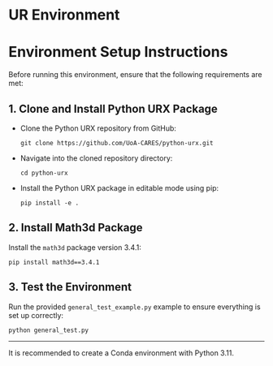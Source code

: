# UR Environment



# Environment Setup Instructions

Before running this environment, ensure that the following requirements are met:


## 1. Clone and Install Python URX Package

- Clone the Python URX repository from GitHub:
  ```
  git clone https://github.com/UoA-CARES/python-urx.git
  ```
- Navigate into the cloned repository directory:
  ```
  cd python-urx
  ```
- Install the Python URX package in editable mode using pip:
  ```
  pip install -e .
  ```

## 2. Install Math3d Package

Install the `math3d` package version 3.4.1:

```
pip install math3d==3.4.1
```

## 3. Test the Environment

Run the provided `general_test_example.py` example to ensure everything is set up correctly:

```
python general_test.py
```

---


It is recommended to create a Conda environment with Python 3.11. 


